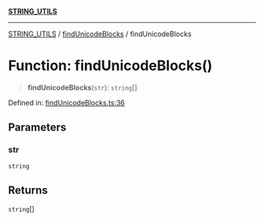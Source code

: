 [**STRING_UTILS**](../../README.md)

***

[STRING_UTILS](../../README.md) / [findUnicodeBlocks](../README.md) / findUnicodeBlocks

# Function: findUnicodeBlocks()

> **findUnicodeBlocks**(`str`): `string`[]

Defined in: [findUnicodeBlocks.ts:36](https://github.com/dailker/everyutil/blob/9b590f3b464c4883aa51a0e840c616072d918dc8/src/string/findUnicodeBlocks.ts#L36)

## Parameters

### str

`string`

## Returns

`string`[]
